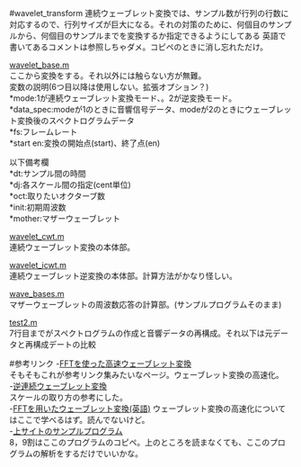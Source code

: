 #wavelet_transform
 連続ウェーブレット変換では、サンプル数が行列の行数に対応するので、行列サイズが巨大になる。それの対策のために、何個目のサンプルから、何個目のサンプルまでを変換するか指定できるようにしてある
英語で書いてあるコメントは参照しちゃダメ。コピペのときに消し忘れただけ。  

 [wavelet_base.m](kurezoul/wavelet_taransform/wavelet_base.m)  
 ここから変換をする。それ以外には触らない方が無難。  
 変数の説明(6つ目以降は使用しない。拡張オプション？)  
 *mode:1が連続ウェーブレット変換モード、。2が逆変換モード。  
 *data_spec:modeが1のときに音響信号データ、modeが2のときにウェーブレット変換後のスペクトログラムデータ  
 *fs:フレームレート  
 *start en:変換の開始点(start)、終了点(en)  

 以下備考欄  
 *dt:サンプル間の時間  
 *dj:各スケール間の指定(cent単位)  
 *oct:取りたいオクターブ数  
 *init:初期周波数  
 *mother:マザーウェーブレット  

 [wavelet_cwt.m](kurezoul/wavelet_taransform/wavelet_cwt.m)  
 連続ウェーブレット変換の本体部。  

 [wavelet_icwt.m](kurezoul/wavelet_taransform/wavelet_icwt.m)  
 連続ウェーブレット逆変換の本体部。計算方法がかなり怪しい。  

 [wave_bases.m](kurezoul/wavelet_taransform/wavelet_bases.m)  
 マザーウェーブレットの周波数応答の計算部。(サンプルプログラムそのまま)  

 [test2.m](kurezoul/wavelet_taransform/test2.m)  
 7行目までがスペクトログラムの作成と音響データの再構成。それ以下は元データと再構成デートの比較  

#参考リンク
-[FFTを使った高速ウェーブレット変換](http://r9y9.github.io/blog/2013/10/20/continuous-wavelet-tranform/)  
 そもそもこれが参考リンク集みたいなページ。ウェーブレット変換の高速化。  
-[逆連続ウェーブレット変換](http://r9y9.github.io/blog/2013/10/21/signal-reconstruction-using-invere-cwt/)  
 スケールの取り方の参考にした。  
-[FFTを用いたウェーブレット変換(英語)](http://paos.colorado.edu/research/wavelets/) 
 ウェーブレット変換の高速化についてはここで学べるはず。読んでないけど。  
-[上サイトのサンプルプログラム](http://paos.colorado.edu/research/wavelets/software.html)  
 8，9割はここのプログラムのコピペ。上のところを読まなくても、ここのプログラムの解析をするだけでいいかな。
